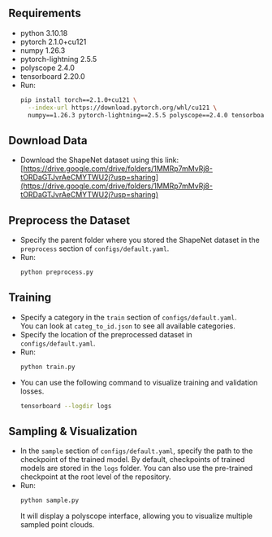 ## Requirements
- python 3.10.18
- pytorch 2.1.0+cu121
- numpy 1.26.3
- pytorch-lightning 2.5.5
- polyscope 2.4.0
- tensorboard 2.20.0
- Run:
  ```bash
  pip install torch==2.1.0+cu121 \
    --index-url https://download.pytorch.org/whl/cu121 \
    numpy==1.26.3 pytorch-lightning==2.5.5 polyscope==2.4.0 tensorboard==2.20.0
  ```


## Download Data

- Download the ShapeNet dataset using this link:  
  [https://drive.google.com/drive/folders/1MMRp7mMvRj8-tORDaGTJvrAeCMYTWU2j?usp=sharing](https://drive.google.com/drive/folders/1MMRp7mMvRj8-tORDaGTJvrAeCMYTWU2j?usp=sharing)

## Preprocess the Dataset

- Specify the parent folder where you stored the ShapeNet dataset in the `preprocess` section of `configs/default.yaml`.
- Run:
  ```bash
  python preprocess.py
  ```

## Training

- Specify a category in the `train` section of `configs/default.yaml`.  
  You can look at `categ_to_id.json` to see all available categories.
- Specify the location of the preprocessed dataset in `configs/default.yaml`.
- Run:
  ```bash
  python train.py
  ```
- You can use the following command to visualize training and validation losses.
  ```bash
  tensorboard --logdir logs
  ```

## Sampling & Visualization

- In the `sample` section of `configs/default.yaml`, specify the path to the checkpoint of the trained model. By default, checkpoints of trained models are stored in the `logs` folder. You can also use the pre-trained checkpoint at the root level of the repository.
- Run:
  ```bash
  python sample.py
  ```
  It will display a polyscope interface, allowing you to visualize multiple sampled point clouds.
